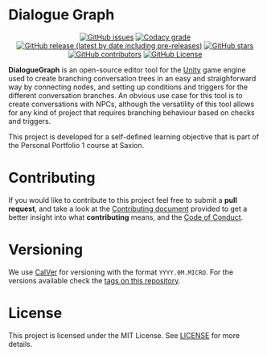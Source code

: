 # Dialogue Graph
<p align="center">
<a href="https://github.com/TeodorVecerdi/DialogueGraph/issues"><img alt="GitHub issues" src="https://img.shields.io/github/issues-raw/TeodorVecerdi/DialogueGraph?color=e62c0b&label=issues"></a> <a href="https://www.codacy.com/gh/TeodorVecerdi/DialogueGraph/dashboard?utm_source=github.com&amp;utm_medium=referral&amp;utm_content=TeodorVecerdi/DialogueGraph&amp;utm_campaign=Badge_Grade"><img alt="Codacy grade" src="https://app.codacy.com/project/badge/Grade/3306f4b963fa4cad9e904bb85265f0ef"></a> <a href="https://github.com/TeodorVecerdi/DialogueGraph/releases/latest"><img alt="GitHub release (latest by date including pre-releases)" src="https://img.shields.io/github/v/release/TeodorVecerdi/DialogueGraph?include_prereleases&label=release"></a> <a href="https://github.com/TeodorVecerdi/DialogueGraph/stargazers"><img alt="GitHub stars" src="https://img.shields.io/github/stars/TeodorVecerdi/DialogueGraph?color=FFD700"></a> <a href="https://github.com/TeodorVecerdi/DialogueGraph/graphs/contributors"><img alt="GitHub contributors" src="https://img.shields.io/github/contributors-anon/TeodorVecerdi/DialogueGraph?color=009a00"></a> <a href="https://github.com/TeodorVecerdi/DialogueGraph/blob/master/LICENSE"><img alt="GitHub License" src="https://img.shields.io/github/license/TeodorVecerdi/DialogueGraph"></a>
</p>

<b>DialogueGraph</b> is an open-source editor tool for the [Unity](https://unity.com/) game engine used to create branching conversation trees in an easy and straighforward way by connecting nodes, and setting up conditions and triggers for the different conversation branches. An obvious use case for this tool is to create conversations with NPCs, although the versatility of this tool allows for any kind of project that requires branching behaviour based on checks and triggers.

This project is developed for a self-defined learning objective that is part of the Personal Portfolio 1 course at Saxion.

# Contributing
If you would like to contribute to this project feel free to submit a **pull request**, and take a look at the 
[Contributing document](https://github.com/TeodorVecerdi/DialogueGraph/blob/master/CONTRIBUTING.md "CONTRIBUTING.md") provided to get a better insight into what **contributing** means, and the [Code of Conduct](https://github.com/TeodorVecerdi/DialogueGraph/blob/master/CODE_OF_CONDUCT.md).

# Versioning
We use [CalVer](https://calver.org/) for versioning with the format `YYYY.0M.MICRO`. For the versions available check the [tags on this repository](https://github.com/TeodorVecerdi/DialogueGraph/tags).

# License
This project is licensed under the MIT License. See [LICENSE](https://github.com/TeodorVecerdi/DialogueGraph/blob/master/LICENSE) for more details.

